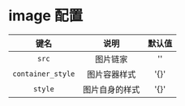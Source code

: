 # image 配置

| 键名 | 说明 | 默认值 |
| :---: | :---: | :---: |
| `src` | 图片链家 | '' |
| `container_style` | 图片容器样式 | '{}' |
| `style` | 图片自身的样式 | '{}' |
